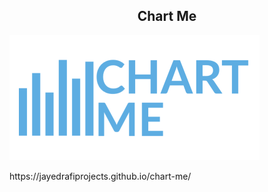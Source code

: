 <h2 align="center">Chart Me</h2>
<img src="web/images/logo.png">
<p>https://jayedrafiprojects.github.io/chart-me/</p>
